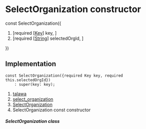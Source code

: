
<div>

# SelectOrganization constructor

</div>


const SelectOrganization({

1.  [required
    [[Key](https://api.flutter.dev/flutter/foundation/Key-class.html)]
    key, ]
2.  [required
    [[String](https://api.flutter.dev/flutter/dart-core/String-class.html)]
    selectedOrgId, ]

})



## Implementation

``` language-dart
const SelectOrganization({required Key key, required this.selectedOrgId})
    : super(key: key);
```







1.  [talawa](../../index.html)
2.  [select_organization](../../views_pre_auth_screens_select_organization/)
3.  [SelectOrganization](../../views_pre_auth_screens_select_organization/SelectOrganization-class.html)
4.  SelectOrganization const constructor

##### SelectOrganization class







